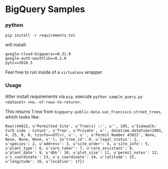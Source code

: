 # BigQuery Samples
### python

```
pip install -r requirements.txt
```

will install:
```
google-cloud-bigquery==0.31.0
google-auth-oauthlib==0.2.0
pytz==2018.3
```

Feel free to run inside of a `virtualenv` wrapper

### Usage

After install requirements via `pip`, execute `python sample_query.py <dataset> <no.-of-rows-to-return>`.

This returns 1 row from `bigquery-public-data.san_francisco.street_trees`, which looks like:
```
Row((44922, u'Permitted Site', u'Tree(s) ::', u'', 195, u'Sidewalk: Curb side : Cutout', u'Tree', u'Private', u'', datetime.datetime(2001, 4, 25, 0, 0, tzinfo=<UTC>), u'', u'', u'Permit Number 43922', None, None, None, None, u''), {u'tree_id': 0, u'legal_status': 1, u'species': 2, u'address': 3, u'site_order': 4, u'site_info': 5, u'plant_type': 6, u'care_taker': 7, u'care_assistant': 8, u'plant_date': 9, u'dbh': 10, u'plot_size': 11, u'permit_notes': 12, u'x_coordinate': 13, u'y_coordinate': 14, u'latitude': 15, u'longitude': 16, u'location': 17})
```
